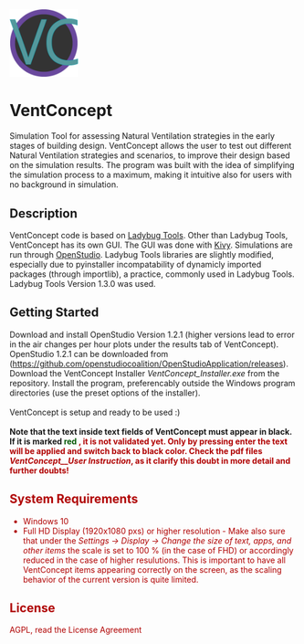 <img src="https://github.com/Rafa-ba/VentConcept/blob/main/VentConcept_logo.png" alt="drawing" width="120"/>


# VentConcept
Simulation Tool for assessing Natural Ventilation strategies in the early stages of building design. VentConcept allows the user to test out different Natural Ventilation strategies and scenarios, to improve their design based on the simulation results. The program was built with the idea of simplifying the simulation process to a maximum, making it intuitive also for users with no background in simulation.

## Description
VentConcept code is based on [Ladybug Tools](https://github.com/ladybug-tools). Other than Ladybug Tools, VentConcept has its own GUI. The GUI was done with [Kivy](https://kivy.org/#home). Simulations are run through [OpenStudio](https://openstudio.net/). Ladybug Tools libraries are slightly modified, especially due to pyinstaller incompatability of dynamicly imported packages (through importlib), a practice, commonly used in Ladybug Tools. Ladybug Tools Version 1.3.0 was used.

## Getting Started
Download and install OpenStudio Version 1.2.1 (higher versions lead to error in the air changes per hour plots under the results tab of VentConcept). OpenStudio 1.2.1 can be downloaded from (https://github.com/openstudiocoalition/OpenStudioApplication/releases).
Download the VentConcept Installer _VentConcept_Installer.exe_ from the repository. Install the program, preferencably outside the Windows program directories (use the preset options of the installer).\
\
VentConcept is setup and ready to be used :)\
\
**Note that the text inside text fields of VentConcept must appear in black. If it is marked 
<font color="rgb(255,10,0)"> 
red 
<font color="rgb(0,0,0)">
, it is not validated yet. Only by pressing enter the text will be applied and switch back to black color. Check the pdf files _VentConcept__User Instruction_, as it clarify this doubt in more detail and further doubts!**

## System Requirements
- Windows 10
- Full HD Display (1920x1080 pxs) or higher resolution - Make also sure that under the  _Settings -> Display -> Change the size of text, apps, and other items_  the scale is set to 100 % (in the case of FHD) or accordingly reduced in the case of higher resulutions. This is important to have all VentConcept items appearing correctly on the screen, as the scaling behavior of the current version is quite limited.

## License
AGPL, read the License Agreement

